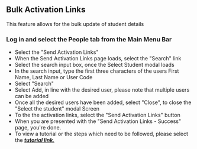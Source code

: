 ## **Bulk Activation Links**

This feature allows for the bulk update of student details
### **Log in and select the People tab from the Main Menu Bar**


- Select the "Send Activation Links"
- When the Send Activation Links page loads, select the "Search" link
- Select the search input box, once the Select Student modal loads
- In the search input, type the first three characters of the users First Name, Last Name or User Code
- Select "Search"
- Select Add, in line with the desired user, please note that multiple users can be added
- Once all the desired users have been added, select "Close", to close the "Select the student" modal Screen
- To the the activation links, select the "Send Activation Links" button
- When you are presented with the "Send Activation Links - Success" page, you're done.
- To view a tutorial or the steps which need to be followed, please select the [**_tutorial link_**.](https://www.iorad.com/player/116486/Bulk-Activation-Links)



